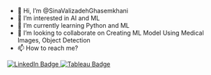 - 👋 Hi, I’m @SinaValizadehGhasemkhani
- 👀 I’m interested in AI and ML
- 🌱 I’m currently learning Python and ML
- 💞️ I’m looking to collaborate on Creating ML Model Using Medical Images, Object Detection
- 📫 How to reach me?
<div id="badges">
  <a href="[link to your LinkedIn profile]">
    <img src="https://img.shields.io/badge/LinkedIn-blue?style=for-the-badge&logo=linkedin&logoColor=white" alt="LinkedIn Badge"/>
  </a>
  </a>
  <a href="[link to your Tableau profile]">
    <img src="https://img.shields.io/badge/tableau-navy?style=for-the-badge&logo=tableau&logoColor=white" alt="Tableau Badge"/>
  </a>
</div>
<!---
SinaValizadehGhasemkhani/SinaValizadehGhasemkhani is a ✨ special ✨ repository because its `README.md` (this file) appears on your GitHub profile.
You can click the Preview link to take a look at your changes.
--->
